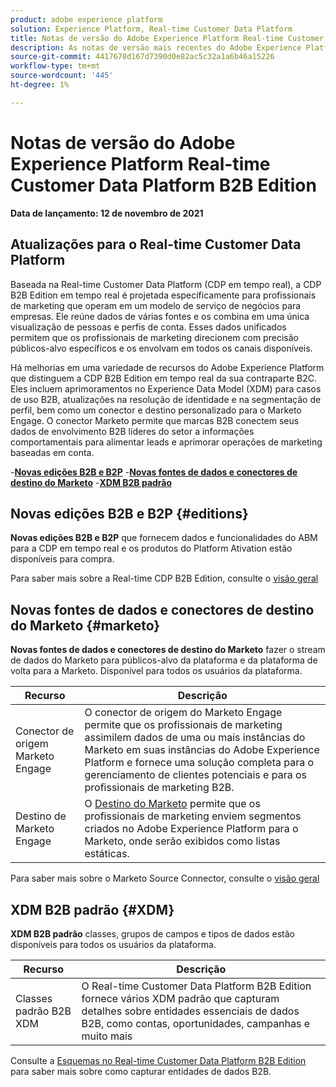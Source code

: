 ```yaml
---
product: adobe experience platform
solution: Experience Platform, Real-time Customer Data Platform
title: Notas de versão do Adobe Experience Platform Real-time Customer Data Platform B2B Edition
description: As notas de versão mais recentes do Adobe Experience Platform Real-time Customer Data Platform B2B Edition.
source-git-commit: 4417670d167d7390d0e82ac5c32a1a6b46a15226
workflow-type: tm+mt
source-wordcount: '445'
ht-degree: 1%

---
```


# Notas de versão do Adobe Experience Platform Real-time Customer Data Platform B2B Edition

**Data de lançamento: 12 de novembro de 2021**

## Atualizações para o Real-time Customer Data Platform

Baseada na Real-time Customer Data Platform (CDP em tempo real), a CDP B2B Edition em tempo real é projetada especificamente para profissionais de marketing que operam em um modelo de serviço de negócios para empresas. Ele reúne dados de várias fontes e os combina em uma única visualização de pessoas e perfis de conta. Esses dados unificados permitem que os profissionais de marketing direcionem com precisão públicos-alvo específicos e os envolvam em todos os canais disponíveis.

Há melhorias em uma variedade de recursos do Adobe Experience Platform que distinguem a CDP B2B Edition em tempo real da sua contraparte B2C. Eles incluem aprimoramentos no Experience Data Model (XDM) para casos de uso B2B, atualizações na resolução de identidade e na segmentação de perfil, bem como um conector e destino personalizado para o Marketo Engage. O conector Marketo permite que marcas B2B conectem seus dados de envolvimento B2B líderes do setor a informações comportamentais para alimentar leads e aprimorar operações de marketing baseadas em conta.

-[**Novas edições B2B e B2P**](#editions)
-[**Novas fontes de dados e conectores de destino do Marketo**](#marketo)
-[**XDM B2B padrão**](#XDM)

## Novas edições B2B e B2P {#editions}

**Novas edições B2B e B2P** que fornecem dados e funcionalidades do ABM para a CDP em tempo real e os produtos do Platform Ativation estão disponíveis para compra.

Para saber mais sobre a Real-time CDP B2B Edition, consulte o [visão geral](./b2b-overview.md)

## Novas fontes de dados e conectores de destino do Marketo {#marketo}

**Novas fontes de dados e conectores de destino do Marketo** fazer o stream de dados do Marketo para públicos-alvo da plataforma e da plataforma de volta para a Marketo. Disponível para todos os usuários da plataforma.

| Recurso | Descrição |
|---|---|
| Conector de origem Marketo Engage | O conector de origem do Marketo Engage permite que os profissionais de marketing assimilem dados de uma ou mais instâncias do Marketo em suas instâncias do Adobe Experience Platform e fornece uma solução completa para o gerenciamento de clientes potenciais e para os profissionais de marketing B2B. |
| Destino de Marketo Engage | O [Destino do Marketo](https://experienceleague.adobe.com/docs/experience-platform/destinations/catalog/adobe/marketo-engage.html) permite que os profissionais de marketing enviem segmentos criados no Adobe Experience Platform para o Marketo, onde serão exibidos como listas estáticas. |

Para saber mais sobre o Marketo Source Connector, consulte o [visão geral](../sources/connectors/adobe-applications/marketo/marketo.md)

## XDM B2B padrão {#XDM}

**XDM B2B padrão** classes, grupos de campos e tipos de dados estão disponíveis para todos os usuários da plataforma.

| Recurso | Descrição |
|---|---|
| Classes padrão B2B XDM | O Real-time Customer Data Platform B2B Edition fornece vários XDM padrão que capturam detalhes sobre entidades essenciais de dados B2B, como contas, oportunidades, campanhas e muito mais |

Consulte a [Esquemas no Real-time Customer Data Platform B2B Edition](./schemas/b2b.md) para saber mais sobre como capturar entidades de dados B2B.

